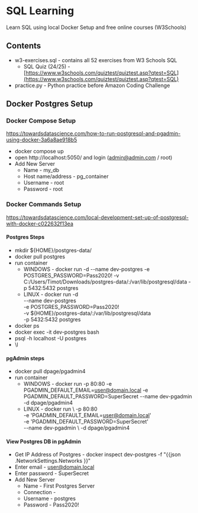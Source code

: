 # SQL Learning
Learn SQL using local Docker Setup and free online courses (W3Schools)

## Contents
- w3-exercises.sql - contains all 52 exercises from W3 Schools SQL
	- SQL Quiz (24/25) - [https://www.w3schools.com/quiztest/quiztest.asp?qtest=SQL](https://www.w3schools.com/quiztest/quiztest.asp?qtest=SQL)
- practice.py - Python practice before Amazon Coding Challenge

## Docker Postgres Setup

### Docker Compose Setup
https://towardsdatascience.com/how-to-run-postgresql-and-pgadmin-using-docker-3a6a8ae918b5
- docker compose up
- open http://localhost:5050/ and login (admin@admin.com / root)
- Add New Server
  - Name - my_db
  - Host name/address - pg_container
  - Username - root
  - Password - root

### Docker Commands Setup
https://towardsdatascience.com/local-development-set-up-of-postgresql-with-docker-c022632f13ea

#### Postgres Steps
- mkdir ${HOME}/postgres-data/
- docker pull postgres
- run container
	- WINDOWS - docker run -d --name dev-postgres -e POSTGRES_PASSWORD=Pass2020! -v C:/Users/Timot/Downloads/postgres-data/:/var/lib/postgresql/data -p 5432:5432 postgres
	- LINUX - docker run -d \
		--name dev-postgres \
		-e POSTGRES_PASSWORD=Pass2020! \
		-v ${HOME}/postgres-data/:/var/lib/postgresql/data \
			-p 5432:5432
			postgres
- docker ps
- docker exec -it dev-postgres bash
- psql -h localhost -U postgres
- \l

#### pgAdmin steps
- docker pull dpage/pgadmin4
- run container
	- WINDOWS - docker run -p 80:80 -e PGADMIN_DEFAULT_EMAIL=user@domain.local -e PGADMIN_DEFAULT_PASSWORD=SuperSecret --name dev-pgadmin -d dpage/pgadmin4
	- LINUX - docker run \ 
		-p 80:80 \
		-e 'PGADMIN_DEFAULT_EMAIL=user@domain.local' \
		-e 'PGADMIN_DEFAULT_PASSWORD=SuperSecret' \
		--name dev-pgadmin \ 
		-d dpage/pgadmin4

#### View Postgres DB in pgAdmin
- Get IP Address of Postgres - docker inspect dev-postgres -f "{{json .NetworkSettings.Networks }}"
- Enter email - user@domain.local
- Enter password - SuperSecret
- Add New Server
	- Name - First Postgres Server
	- Connection - <IP Address>
	- Username - postgres
	- Password - Pass2020!
